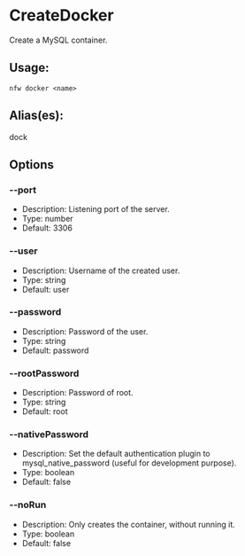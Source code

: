 # CreateDocker
Create a MySQL container.
## Usage:
```
nfw docker <name>
```
## Alias(es):
dock
## Options
### --port
- Description: Listening port of the server.
- Type: number
- Default: 3306
### --user
- Description: Username of the created user.
- Type: string
- Default: user
### --password
- Description: Password of the user.
- Type: string
- Default: password
### --rootPassword
- Description: Password of root.
- Type: string
- Default: root
### --nativePassword
- Description: Set the default authentication plugin to mysql_native_password (useful for development purpose).
- Type: boolean
- Default: false
### --noRun
- Description: Only creates the container, without running it.
- Type: boolean
- Default: false